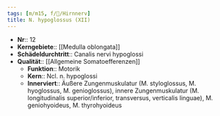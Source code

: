 ```yaml
---
tags: [m/m15, f/🧠/Hirnnerv]
title: N. hypoglossus (XII)
---
```

- **Nr**:: 12
- **Kerngebiete**:: [[Medulla oblongata]]
- **Schädeldurchtritt**:: Canalis nervi hypoglossi
- **Qualität**:: [[Allgemeine Somatoefferenzen]]
	- **Funktion**:: Motorik
	- **Kern**:: Ncl. n. hypoglossi
	- **Innerviert**:: Äußere Zungenmuskulatur (M. styloglossus, M. hyoglossus, M. genioglossus), innere Zungenmuskulatur (M. longitudinalis superior/inferior, transversus, verticalis linguae), M. geniohyoideus, M. thyrohyoideus
